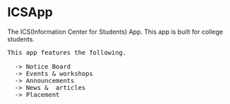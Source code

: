 # ICSApp
The ICS(Information Center for Students) App. This app is built for college students.
<pre>
This app features the following.

  -> Notice Board
  -> Events & workshops
  -> Announcements
  -> News &  articles
  -> Placement
</pre>
